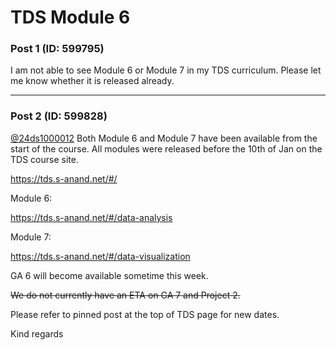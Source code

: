 # TDS Module 6

### Post 1 (ID: 599795)

I am not able to see Module 6 or Module 7 in my TDS curriculum. Please let me
know whether it is released already.


---

### Post 2 (ID: 599828)

[@24ds1000012](/u/24ds1000012) Both Module 6 and Module 7 have been available
from the start of the course. All modules were released before the 10th of Jan
on the TDS course site.

<https://tds.s-anand.net/#/>

Module 6:

<https://tds.s-anand.net/#/data-analysis>

Module 7:

<https://tds.s-anand.net/#/data-visualization>

GA 6 will become available sometime this week.

~~We do not currently have an ETA on GA 7 and Project 2.~~

Please refer to pinned post at the top of TDS page for new dates.

Kind regards

